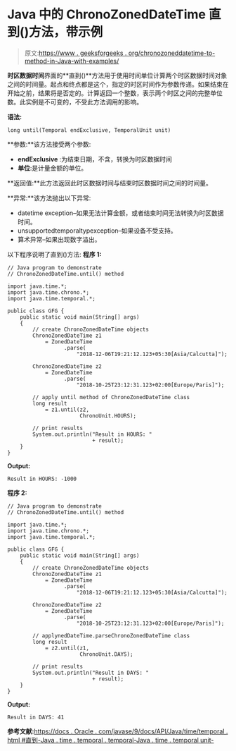 # Java 中的 ChronoZonedDateTime 直到()方法，带示例

> 原文:[https://www . geeksforgeeks . org/chronozoneddatetime-to-method-in-Java-with-examples/](https://www.geeksforgeeks.org/chronozoneddatetime-until-method-in-java-with-examples/)

**时区数据时间**界面的**直到()**方法用于使用时间单位计算两个时区数据时间对象之间的时间量。起点和终点都是这个，指定的时区时间作为参数传递。如果结束在开始之前，结果将是否定的。计算返回一个整数，表示两个时区之间的完整单位数。此实例是不可变的，不受此方法调用的影响。

**语法:**

```
long until(Temporal endExclusive, TemporalUnit unit)

```

**参数:**该方法接受两个参数:

*   **endExclusive** :为结束日期，不含，转换为时区数据时间
*   **单位**:是计量金额的单位。

**返回值:**此方法返回此时区数据时间与结束时区数据时间之间的时间量。

**异常:**该方法抛出以下异常:

*   datetime exception–如果无法计算金额，或者结束时间无法转换为时区数据时间。
*   unsupportedtemporaltypexception–如果设备不受支持。
*   算术异常–如果出现数字溢出。

以下程序说明了直到()方法:
**程序 1:**

```
// Java program to demonstrate
// ChronoZonedDateTime.until() method

import java.time.*;
import java.time.chrono.*;
import java.time.temporal.*;

public class GFG {
    public static void main(String[] args)
    {
        // create ChronoZonedDateTime objects
        ChronoZonedDateTime z1
            = ZonedDateTime
                  .parse(
                      "2018-12-06T19:21:12.123+05:30[Asia/Calcutta]");

        ChronoZonedDateTime z2
            = ZonedDateTime
                  .parse(
                      "2018-10-25T23:12:31.123+02:00[Europe/Paris]");

        // apply until method of ChronoZonedDateTime class
        long result
            = z1.until(z2,
                       ChronoUnit.HOURS);

        // print results
        System.out.println("Result in HOURS: "
                           + result);
    }
}
```

**Output:**

```
Result in HOURS: -1000

```

**程序 2:**

```
// Java program to demonstrate
// ChronoZonedDateTime.until() method

import java.time.*;
import java.time.chrono.*;
import java.time.temporal.*;

public class GFG {
    public static void main(String[] args)
    {
        // create ChronoZonedDateTime objects
        ChronoZonedDateTime z1
            = ZonedDateTime
                  .parse(
                      "2018-12-06T19:21:12.123+05:30[Asia/Calcutta]");

        ChronoZonedDateTime z2
            = ZonedDateTime
                  .parse(
                      "2018-10-25T23:12:31.123+02:00[Europe/Paris]");

        // applynedDateTime.parseChronoZonedDateTime class
        long result
            = z2.until(z1,
                       ChronoUnit.DAYS);

        // print results
        System.out.println("Result in DAYS: "
                           + result);
    }
}
```

**Output:**

```
Result in DAYS: 41

```

**参考文献:**[https://docs . Oracle . com/javase/9/docs/API/Java/time/temporal . html #直到-Java . time . temporal . temporal-Java . time . temporal unit-](https://docs.oracle.com/javase/9/docs/api/java/time/temporal/Temporal.html#until-java.time.temporal.Temporal-java.time.temporal.TemporalUnit-)